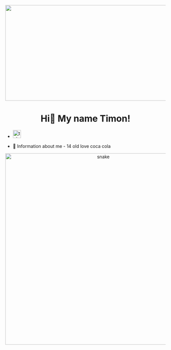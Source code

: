 <br clear="both">

<div align="center">
  <img height="300" width="600" src="https://media1.tenor.com/m/D5ScqejhhYkAAAAd/computer-typing.gif"  />
</div>

<h1 align="center">Hi👋 My name Timon!</h1>


-  <a href="https://t.me/lovecocacola123" target="_blank">
    <img src="https://img.shields.io/static/v1?message=Telegram&logo=telegram&label=&color=2CA5E0&logoColor=white&labelColor=&style=for-the-badge" height="25" alt="telegram logo"  />
  </a>
</div>











- 💬 Information about me - 14 old love coca cola
  

<p align="center">
 <img width="600" src="assets/github-snake.svg" alt="snake"/>
</p>



